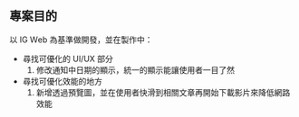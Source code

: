 ## 專案目的

以 IG Ｗeb 為基準做開發，並在製作中：

- 尋找可優化的 UI/UX 部分
  1. 修改通知中日期的顯示，統一的顯示能讓使用者一目了然
- 尋找可優化效能的地方
  1. 新增透過預覽圖，並在使用者快滑到相關文章再開始下載影片來降低網路效能
